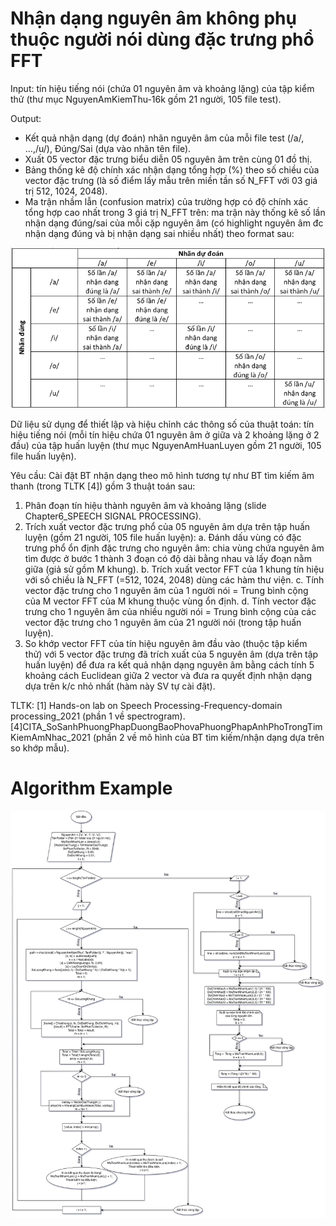 # Nhận dạng nguyên âm không phụ thuộc người nói dùng đặc trưng phổ FFT


Input: 
tín hiệu tiếng nói (chứa 01 nguyên âm và khoảng lặng) của tập kiểm thử (thư mục NguyenAmKiemThu-16k gồm 21 người, 105 file test).

Output: 
-	Kết quả nhận dạng (dự đoán) nhãn nguyên âm của mỗi file test (/a/, …,/u/), Đúng/Sai (dựa vào nhãn tên file).
-	Xuất 05 vector đặc trưng biểu diễn 05 nguyên âm trên cùng 01 đồ thị.
-	Bảng thống kê độ chính xác nhận dạng tổng hợp (%) theo số chiều của vector đặc trưng (là số điểm lấy mẫu trên miền tần số N_FFT với 03 giá trị 512, 1024, 2048).
-	Ma trận nhầm lẫn (confusion matrix) của trường hợp có độ chính xác tổng hợp cao nhất trong 3 giá trị N_FFT trên: ma trận này thống kê số lần nhận dạng đúng/sai của mỗi cặp nguyên âm (có highlight nguyên âm đc nhận dạng đúng và bị nhận dạng sai nhiều nhất) theo format sau:

<img src="img/maTranNhamLan.png">

Dữ liệu sử dụng để thiết lập và hiệu chỉnh các thông số của thuật toán: 
tín hiệu tiếng nói (mỗi tín hiệu chứa 01 nguyên âm ở giữa và 2 khoảng lặng ở 2 đầu) của tập huấn luyện (thư mục NguyenAmHuanLuyen gồm 21 người, 105 file huấn luyện).

Yêu cầu:
Cài đặt BT nhận dạng theo mô hình tương tự như BT tìm kiếm âm thanh (trong TLTK [4]) gồm 3 thuật toán sau:
1.	Phân đoạn tín hiệu thành nguyên âm và khoảng lặng (slide Chapter6_SPEECH SIGNAL PROCESSING).
2.	Trích xuất vector đặc trưng phổ của 05 nguyên âm dựa trên tập huấn luyện (gồm 21 người, 105 file huấn luyện):
a.	Đánh dấu vùng có đặc trưng phổ ổn định đặc trưng cho nguyên âm: chia vùng chứa nguyên âm tìm được ở bước 1 thành 3 đoạn có độ dài bằng nhau và lấy đoạn nằm giữa (giả sử gồm M khung).
b.	Trích xuất vector FFT của 1 khung tín hiệu với số chiều là N_FFT (=512, 1024, 2048) dùng các hàm thư viện.
c.	Tính vector đặc trưng cho 1 nguyên âm của 1 người nói = Trung bình cộng của M vector FFT của M khung thuộc vùng ổn định.
d.	Tính vector đặc trưng cho 1 nguyên âm của nhiều người nói = Trung bình cộng của các vector đặc trưng cho 1 nguyên âm của 21 người nói (trong tập huấn luyện).
3.	So khớp vector FFT của tín hiệu nguyên âm đầu vào (thuộc tập kiểm thử) với 5 vector đặc trưng đã trích xuất của 5 nguyên âm (dựa trên tập huấn luyện) để đưa ra kết quả nhận dạng nguyên âm bằng cách tính 5 khoảng cách Euclidean giữa 2 vector và đưa ra quyết định nhận dạng dựa trên k/c nhỏ nhất (hàm này SV tự cài đặt).

TLTK:
[1] Hands-on lab on Speech Processing-Frequency-domain processing_2021 (phần 1 về spectrogram).
[4]CITA_SoSanhPhuongPhapDuongBaoPhovaPhuongPhapAnhPhoTrongTimKiemAmNhac_2021 (phần 2 về mô hình của BT tìm kiếm/nhận dạng dựa trên so khớp mẫu).

<h1>Algorithm Example</h1>
<img src="img/AlgorithmMain.png">
